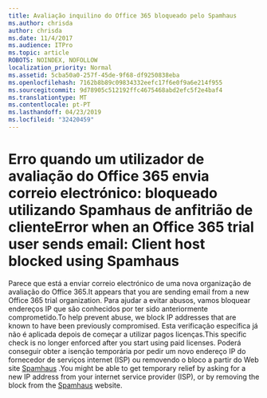 ```yaml
---
title: Avaliação inquilino do Office 365 bloqueado pelo Spamhaus
ms.author: chrisda
author: chrisda
ms.date: 11/4/2017
ms.audience: ITPro
ms.topic: article
ROBOTS: NOINDEX, NOFOLLOW
localization_priority: Normal
ms.assetid: 5cba50a0-257f-45de-9f68-df9250838eba
ms.openlocfilehash: 7162b8b89c09834332eefc17f6e0f9a6e214f955
ms.sourcegitcommit: 9d78905c512192ffc4675468abd2efc5f2e4baf4
ms.translationtype: MT
ms.contentlocale: pt-PT
ms.lasthandoff: 04/23/2019
ms.locfileid: "32420459"
---
```

# <a name="error-when-an-office-365-trial-user-sends-email-client-host-blocked-using-spamhaus"></a><span data-ttu-id="7ca87-102">Erro quando um utilizador de avaliação do Office 365 envia correio electrónico: bloqueado utilizando Spamhaus de anfitrião de cliente</span><span class="sxs-lookup"><span data-stu-id="7ca87-102">Error when an Office 365 trial user sends email: Client host blocked using Spamhaus</span></span>

<span data-ttu-id="7ca87-103">Parece que está a enviar correio electrónico de uma nova organização de avaliação do Office 365.</span><span class="sxs-lookup"><span data-stu-id="7ca87-103">It appears that you are sending email from a new Office 365 trial organization.</span></span> <span data-ttu-id="7ca87-104">Para ajudar a evitar abusos, vamos bloquear endereços IP que são conhecidos por ter sido anteriormente comprometido.</span><span class="sxs-lookup"><span data-stu-id="7ca87-104">To help prevent abuse, we block IP addresses that are known to have been previously compromised.</span></span> <span data-ttu-id="7ca87-105">Esta verificação específica já não é aplicada depois de começar a utilizar pagos licenças.</span><span class="sxs-lookup"><span data-stu-id="7ca87-105">This specific check is no longer enforced after you start using paid licenses.</span></span> <span data-ttu-id="7ca87-106">Poderá conseguir obter a isenção temporária por pedir um novo endereço IP do fornecedor de serviços internet (ISP) ou removendo o bloco a partir do Web site [Spamhaus](https://go.microsoft.com/fwlink/p/?linkid=123245) .</span><span class="sxs-lookup"><span data-stu-id="7ca87-106">You might be able to get temporary relief by asking for a new IP address from your internet service provider (ISP), or by removing the block from the [Spamhaus](https://go.microsoft.com/fwlink/p/?linkid=123245) website.</span></span>

